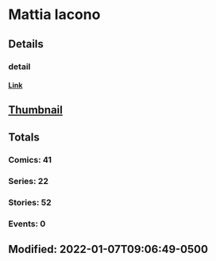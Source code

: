 # Mattia  Iacono 
## Details
### detail
#### [Link](http://marvel.com/comics/creators/13676/mattia_iacono?utm_campaign=apiRef&utm_source=225578a89fc76f3d20fbffda5d17a88d)
## [Thumbnail](http://i.annihil.us/u/prod/marvel/i/mg/b/40/image_not_available.jpg)
## Totals
### Comics: 41
### Series: 22
### Stories: 52
### Events: 0
## Modified: 2022-01-07T09:06:49-0500